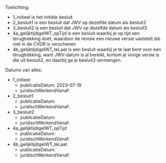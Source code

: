 Toelichting:
- 1_initieel is het initiële besluit  
- 2_besluit1 is een besluit dat JWV op dezelfde datum als besluit2  
- 3_besluit2 is een besluit dat JWV op dezelfde datum als besluit3  
- 4a_gelijktijdigeIWT_opTijd is een besluit waarbij je op tijd een terugtrekking doet, waardoor de revisie een nieuwe versie vaststelt die niet in de CVDR is verschenen  
- 4b_gelijktijdigeIWT_teLaat is een besluit waarbij je te laat bent voor een terugtrekking, want JWV-datum is al bereikt, kortom je vorige versie is die uit besluit2, en daarbij ga je besluit3 vermengen.  

Datums van alles:
- 1_initieel  
    - publicatieDatum: 2023-07-19
    - juridischWerkendVanaf: 
- 2_besluit1
    - publicatieDatum: 
    - juridischWerkendVanaf: 
- 3_besluit2
    - publicatieDatum: 
    - juridischWerkendVanaf: 
- 4a_gelijktijdigeIWT_opTijd
    - publicatieDatum: 
    - juridischWerkendVanaf: 
- 4b_gelijktijdigeIWT_teLaat
    - publicatieDatum: 
    - juridischWerkendVanaf: 
